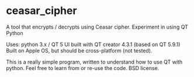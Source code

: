 # ceasar_cipher
A tool that encrypts / decrypts using Ceasar cipher. Experiment in using QT Python 

Uses: python 3.x / QT 5
UI built with QT creator 4.3.1 (based on QT 5.9.1)
Built on Apple OS, but should be cross-platform (not tested).

This is a really simple program, written to understand how to use QT with python. 
Feel free to learn from or re-use the code. 
BSD license.
